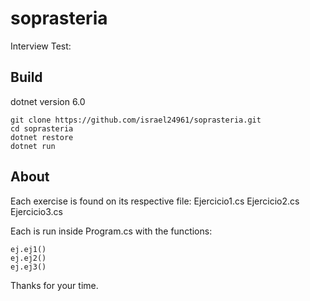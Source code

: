 # soprasteria
Interview Test:
## Build
dotnet version 6.0
```
git clone https://github.com/israel24961/soprasteria.git
cd soprasteria
dotnet restore
dotnet run
```
## About
Each exercise is found on its respective file:
Ejercicio1.cs
Ejercicio2.cs
Ejercicio3.cs

Each is run inside Program.cs with the functions:
```
ej.ej1()
ej.ej2()
ej.ej3()
```
Thanks for your time.
